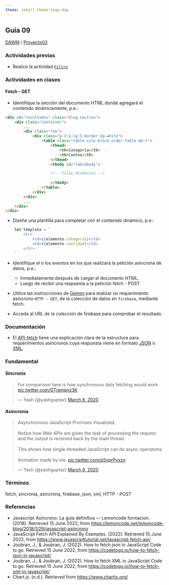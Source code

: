 ```yaml
---
theme: jekyll-theme-leap-day
---
```


## Guía 09

[DAWM](/DAWM/) / [Proyecto02](/DAWM/proyectos/2024/proyecto02)

### Actividades previas

* Realice la actividad [`Filtro`](/DAWM/enclases/filtro)

### Actividades en clases

#### Fetch - GET

* Identifique la sección del documento HTML donde agregará el contenido dinámicamente, p.e.:

```html
<div id="resultados" class="blog-section">
	<div class="container">
		...
		<div class="row">
			<div class="p-3 p-lg-5 border bg-white">
				<table class="table site-block-order-table mb-5">
					<thead>
						<th>Categoría</th>
						<th>Conteo</th>
					</thead>
					<tbody id="tablebody">

					<!-- Filas dinámicas -->
					
					</tbody>
				</table>
			</div>
		</div>
		...
	</div>
</div>
```

* Diseñe una plantilla para completar con el contenido dinámico, p.e.:

```javascript
	let template = `
		<tr>
			<td>${elemento.categoria}</td>
			<td>${elemento.cantidad}</td>
		</tr>
	`
```

* Identifique el o los eventos en los que realizará la petición asíncrona de datos, p.e.:

	+ Inmediatamente después de cargar el documento HTML.
	+ Luego de recibir una respuesta a la petición fetch - POST

* Utilice las instrucciones de [Gemini](gemini/guia09-gemini01.pdf) para realizar un requerimiento asíncrono `HTTP - GET`, de la colección de datos en `firebase`, mediante fetch.
* Acceda al URL de la colección de firebase para comprobar el resultado.

### Documentación

* El [API-fetch](https://www.javascripttutorial.net/web-apis/javascript-fetch-api/) tiene una explicación clara de la estructura para requerimientos asíncronos cuya respuesta viene en formato [JSON](https://codetogo.io/how-to-fetch-json-in-javascript/) o [XML](https://codetogo.io/how-to-fetch-xml-in-javascript/).

### Fundamental

#### Sincronía

<blockquote class="twitter-tweet"><p lang="en" dir="ltr">For comparison here is how synchronous data fetching would work. <a href="https://t.co/GTjqmpnz3K">pic.twitter.com/GTjqmpnz3K</a></p>&mdash; Yash (@yashguptaz) <a href="https://twitter.com/yashguptaz/status/1236594518054469632?ref_src=twsrc%5Etfw">March 8, 2020</a></blockquote> <script async src="https://platform.twitter.com/widgets.js" charset="utf-8"></script>

#### Asincronía

<blockquote class="twitter-tweet"><p lang="en" dir="ltr">Asynchronous JavaScript Promises Visualized.<br><br>Notice how Web APIs are given the task of processing the request and the output is received back by the main thread.<br><br>This shows how single-threaded JavaScript can do async operations.<br><br>Animation made by me. <a href="https://t.co/p5vprPyxzn">pic.twitter.com/p5vprPyxzn</a></p>&mdash; Yash (@yashguptaz) <a href="https://twitter.com/yashguptaz/status/1236586576722812928?ref_src=twsrc%5Etfw">March 8, 2020</a></blockquote> <script async src="https://platform.twitter.com/widgets.js" charset="utf-8"></script>

### Términos

fetch, sincronía, asíncrona, firebase, json, xml, HTTP - POST

### Referencias

* Javascript Asíncrono: La guía definitiva — Lemoncode formacion. (2018). Retrieved 15 June 2022, from https://lemoncode.net/lemoncode-blog/2018/1/29/javascript-asincrono
* JavaScript Fetch API Explained By Examples. (2022). Retrieved 15 June 2022, from https://www.javascripttutorial.net/javascript-fetch-api/
* Joubran, J., & Joubran, J. (2022). How to fetch json in JavaScript Code to go. Retrieved 15 June 2022, from https://codetogo.io/how-to-fetch-json-in-javascript/
* Joubran, J., & Joubran, J. (2022). How to fetch XML in JavaScript Code to go. Retrieved 15 June 2022, from https://codetogo.io/how-to-fetch-xml-in-javascript/
* Chart.js. (n.d.). Retrieved from https://www.chartjs.org/